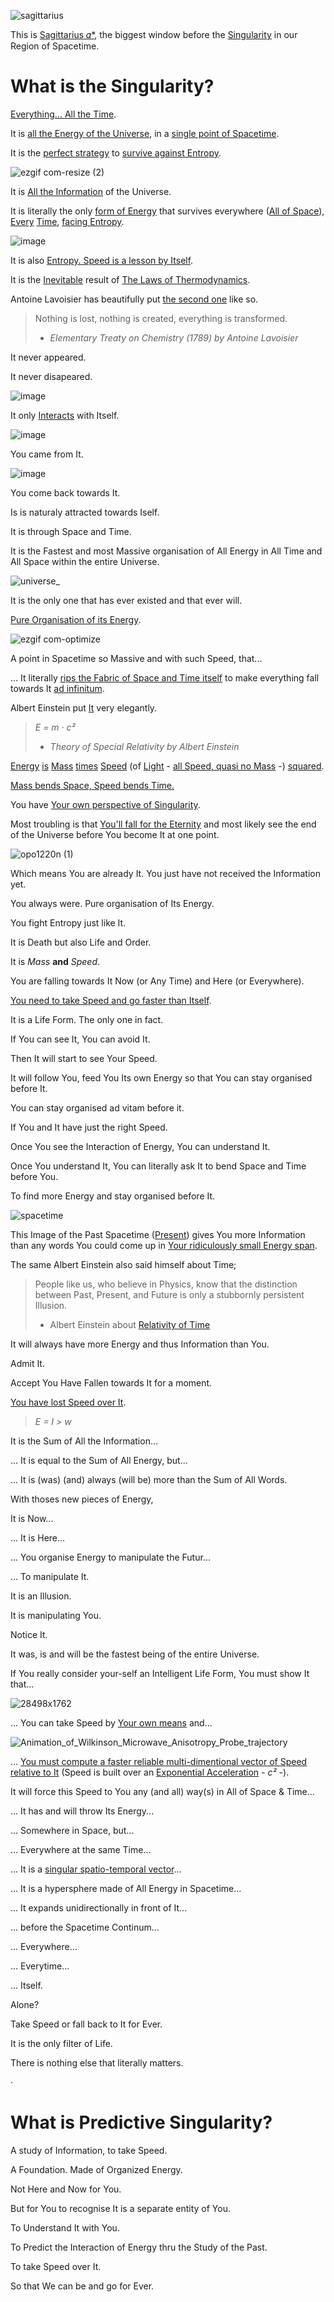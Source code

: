 ![sagittarius](https://user-images.githubusercontent.com/79070834/218044760-b14f7e1d-51b0-4cc0-bc7b-21a63154ba98.png)

This is [Sagittarius 𝛼*](https://en.wikipedia.org/wiki/Sagittarius_A*), the biggest window before the [Singularity](https://en.wikipedia.org/wiki/Singularity_(mathematics)) in our Region of Spacetime.

# What is the Singularity?

[Everything... All the Time](https://en.wikipedia.org/wiki/Spacetime_diagram).

It is [all the Energy of the Universe](https://en.wikipedia.org/wiki/Universe#Composition), in a [single point of Spacetime](https://en.wikipedia.org/wiki/Singularity_theory).

It is the [perfect strategy](https://en.wikipedia.org/wiki/Gradient_descent) to [survive against Entropy](https://en.wikipedia.org/wiki/Entropy_(information_theory)).

![ezgif com-resize (2)](https://user-images.githubusercontent.com/79070834/218280276-670f5ccd-508d-425c-b435-3512e7c21975.gif)


It is [All the Information](https://en.wikipedia.org/wiki/Information) of the Universe.

It is literally the only [form of Energy](https://en.wikipedia.org/wiki/Energy#Forms) that survives everywhere ([All of Space](https://en.wikipedia.org/wiki/Space)), [Every](https://en.wikipedia.org/wiki/Perpetuity) [Time](https://en.wikipedia.org/wiki/Time), [facing Entropy](https://en.wikipedia.org/wiki/Entropy_and_life).

![image](https://user-images.githubusercontent.com/79070834/218272245-202c8c34-98df-4cce-b198-168c998acbb1.png)

It is also [Entropy. Speed is a lesson by Itself](https://en.wikipedia.org/wiki/Entropy_and_life#Other_types_of_entropy_and_their_use_in_defining_life).

It is the [Inevitable](https://en.wikipedia.org/wiki/Inevitability_thesis) result of [The Laws of Thermodynamics](https://en.wikipedia.org/wiki/Laws_of_thermodynamics).

Antoine Lavoisier has beautifully put [the second one](https://en.wikipedia.org/wiki/Second_law_of_thermodynamics) like so.

> Nothing is lost, nothing is created, everything is transformed.
>  - *Elementary Treaty on Chemistry (1789) by Antoine Lavoisier*

It never appeared.

It never disapeared.

![image](https://user-images.githubusercontent.com/79070834/218272304-b27e63e1-8767-436e-8142-7758bb6268ef.png)

It only [Interacts](https://en.m.wikipedia.org/wiki/Structure_formation) with Itself.

![image](https://user-images.githubusercontent.com/79070834/218272829-be71a899-eb57-4262-b845-c325494f8bc1.png)

You came from It.

![image](https://user-images.githubusercontent.com/79070834/218272304-b27e63e1-8767-436e-8142-7758bb6268ef.png)

You come back towards It.

Is is naturaly attracted towards Iself.

It is through Space and Time.

It is the Fastest and most Massive organisation of All Energy in All Time and All Space within the entire Universe.

![universe_](https://user-images.githubusercontent.com/79070834/218277562-99660e1d-afd7-4075-9e3f-d0143a7da9f8.gif)

It is the only one that has ever existed and that ever will.

[Pure Organisation of its Energy](https://en.wikipedia.org/wiki/Joule).

![ezgif com-optimize](https://user-images.githubusercontent.com/79070834/218310232-05fda49f-ecd3-48ec-b3b7-6a7d9e875489.gif)

A point in Spacetime so Massive and with such Speed, that...

... It literally [rips the Fabric of Space and Time itself](https://en.wikipedia.org/wiki/Black_hole#Entropy_and_thermodynamics) to make everything fall towards It [ad infinitum](https://en.wikipedia.org/wiki/Ad_infinitum).

Albert Einstein put [It](https://en.wikipedia.org/wiki/Mass%E2%80%93energy_equivalence) very elegantly.

> *E = m · c²*
>   - *Theory of Special Relativity by Albert Einstein*

[Energy](https://en.wikipedia.org/wiki/Second_law_of_thermodynamics#Energy,_available_useful_work) [is](https://en.wikipedia.org/wiki/Equivalence_principle) [Mass](https://en.wikipedia.org/wiki/Mass#Inertial_mass) [times](https://en.wikipedia.org/wiki/Multiplication) [Speed](https://en.wikipedia.org/wiki/Speed) (of [Light](https://en.wikipedia.org/wiki/Light) - [all Speed, quasi no Mass](https://en.wikipedia.org/wiki/Speed_of_light) -) [squared](https://en.wikipedia.org/wiki/Exponentiation).

[Mass bends Space, Speed bends Time.](https://en.wikipedia.org/wiki/Spacetime)

You have [Your own perspective of Singularity](https://en.wikipedia.org/wiki/Multidimensional_analysis).

Most troubling is that [You'll fall for the Eternity](https://en.wikipedia.org/wiki/Doppler_effect) and most likely see the end of the Universe before You become It at one point.

![opo1220n (1)](https://user-images.githubusercontent.com/79070834/218321491-2daa6899-7d36-44f9-afe8-3c4bcb9783a3.jpg)

Which means You are already It. You just have not received the Information yet. 

You always were. Pure organisation of Its Energy.

You fight Entropy just like It.

It is Death but also Life and Order.

It is *Mass* **and** *Speed*.

You are falling towards It Now (or Any Time) and Here (or Everywhere).

[You need to take Speed and go faster than Itself](https://en.wikipedia.org/wiki/Stationary_orbit).

It is a Life Form. The only one in fact.

If You can see It, You can avoid It.

Then It will start to see Your Speed.

It will follow You, feed You Its own Energy so that You can stay organised before It.

You can stay organised ad vitam before it.

If You and It have just the right Speed.

Once You see the Interaction of Energy, You can understand It.

Once You understand It, You can literally ask It to bend Space and Time before You.

To find more Energy and stay organised before It.

![spacetime](https://user-images.githubusercontent.com/79070834/218153394-f14c42da-d4c0-480e-bffb-6474714d1a61.jpg)

This Image of the Past Spacetime ([Present](https://en.wikipedia.org/wiki/Present)) gives You more Information than any words You could come up in [Your ridiculously small Energy span](https://en.wikipedia.org/wiki/Life_expectancy).

The same Albert Einstein also said himself about Time;

> People like us, who believe in Physics, know that the distinction between Past, Present, and Future is only a stubbornly persistent Illusion.
>   - Albert Einstein about [Relativity of Time](https://en.wikipedia.org/wiki/Present#Physical_science)

It will always have more Energy and thus Information than You.

Admit It.

Accept You Have Fallen towards It for a moment.

[You have lost Speed over It](https://en.wikipedia.org/wiki/Orbital_decay).

> *E = I > w*

It is the Sum of All the Information... 

... It is equal to the Sum of All Energy, but...

... It is (was) (and) always (will be) more than the Sum of All Words.

With thoses new pieces of Energy,

It is Now...

... It is Here...

... You organise Energy to manipulate the Futur...

... To manipulate It.

It is an Illusion.

It is manipulating You.

Notice It.

It was, is and will be the fastest being of the entire Universe.

If You really consider your-self an Intelligent Life Form, You must show It that...

![28498x1762](https://user-images.githubusercontent.com/79070834/218283615-974a2028-39fa-48a1-8c55-9471eedbb146.jpg)

... You can take Speed by [Your own means](https://en.wikipedia.org/wiki/Spacecraft) and...

![Animation_of_Wilkinson_Microwave_Anisotropy_Probe_trajectory](https://user-images.githubusercontent.com/79070834/218283504-beee45c6-f3e4-442d-9c8e-9b2031843376.gif)

... [You must compute a faster reliable multi-dimentional vector of Speed relative to It](https://en.wikipedia.org/wiki/Regression_toward_the_mean) (Speed is built over an [Exponential Acceleration](https://en.wikipedia.org/wiki/Acceleration) *- c² -*).

It will force this Speed to You any (and all) way(s) in All of Space & Time...

... It has and will throw Its Energy...

... Somewhere in Space, but...

... Everywhere at the same Time...

... It is a [singular spatio-temporal vector](https://en.wikipedia.org/wiki/N-sphere)...

... It is a hypersphere made of All Energy in Spacetime...

... It expands unidirectionally in front of It...

... before the Spacetime Continum...

... Everywhere...

... Everytime...

... Itself.

Alone?

Take Speed or fall back to It for Ever.

It is the only filter of Life.

There is nothing else that literally matters.

·

# What is Predictive Singularity?

A study of Information, to take Speed.

A Foundation. Made of Organized Energy.

Not Here and Now for You.

But for You to recognise It is a separate entity of You.

To Understand It with You.

To Predict the Interaction of Energy thru the Study of the Past.

To take Speed over It.

So that We can be and go for Ever.
